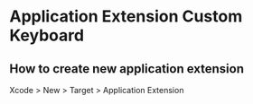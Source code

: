 # Application Extension Custom Keyboard

## How to create new application extension
Xcode > New > Target > Application Extension
